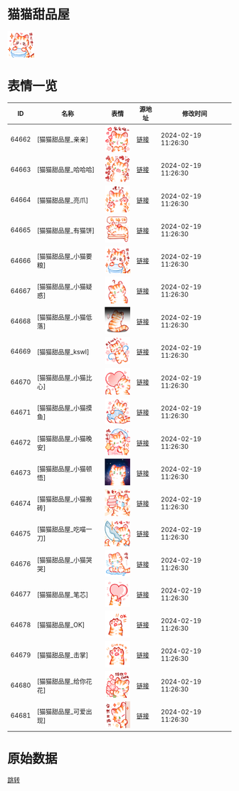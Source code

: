 # 猫猫甜品屋

<img src="./cover.png" height="60" alt="cover" />

# 表情一览

|ID|名称|表情|源地址|修改时间|
|----|----|----|----|----|
|64662|[猫猫甜品屋_亲亲]|<img src="./pic/064662_%5B猫猫甜品屋_亲亲%5D.png" height="60" alt="亲亲"/>|[链接](https://i0.hdslb.com/bfs/garb/69b67cf6cde1911667bf190f30298aeb6ab4eb4b.png)|2024-02-19 11:26:30|
|64663|[猫猫甜品屋_哈哈哈]|<img src="./pic/064663_%5B猫猫甜品屋_哈哈哈%5D.png" height="60" alt="哈哈哈"/>|[链接](https://i0.hdslb.com/bfs/garb/4c492af955fb488ea9a370a6b5ff9f3d3d10edf8.png)|2024-02-19 11:26:30|
|64664|[猫猫甜品屋_亮爪]|<img src="./pic/064664_%5B猫猫甜品屋_亮爪%5D.png" height="60" alt="亮爪"/>|[链接](https://i0.hdslb.com/bfs/garb/9d0490a80462e831d6f98b13671051d39dd514bd.png)|2024-02-19 11:26:30|
|64665|[猫猫甜品屋_有猫饼]|<img src="./pic/064665_%5B猫猫甜品屋_有猫饼%5D.png" height="60" alt="有猫饼"/>|[链接](https://i0.hdslb.com/bfs/garb/b2bb2344d953e04d8771edf859f4f1ee371fa321.png)|2024-02-19 11:26:30|
|64666|[猫猫甜品屋_小猫要粮]|<img src="./pic/064666_%5B猫猫甜品屋_小猫要粮%5D.png" height="60" alt="小猫要粮"/>|[链接](https://i0.hdslb.com/bfs/garb/c970b41f4f64d18507b2eeb39f43dfcf84da8877.png)|2024-02-19 11:26:30|
|64667|[猫猫甜品屋_小猫疑惑]|<img src="./pic/064667_%5B猫猫甜品屋_小猫疑惑%5D.png" height="60" alt="小猫疑惑"/>|[链接](https://i0.hdslb.com/bfs/garb/af679f73df3b4bb3afaaa55dec5e6926ccdd71c9.png)|2024-02-19 11:26:30|
|64668|[猫猫甜品屋_小猫低落]|<img src="./pic/064668_%5B猫猫甜品屋_小猫低落%5D.png" height="60" alt="小猫低落"/>|[链接](https://i0.hdslb.com/bfs/garb/b66061a0aa39d891222ec6b3db108db3d55bb544.png)|2024-02-19 11:26:30|
|64669|[猫猫甜品屋_kswl]|<img src="./pic/064669_%5B猫猫甜品屋_kswl%5D.png" height="60" alt="kswl"/>|[链接](https://i0.hdslb.com/bfs/garb/6f34bf8a8138454dc27398803cba173b5e1cdf30.png)|2024-02-19 11:26:30|
|64670|[猫猫甜品屋_小猫比心]|<img src="./pic/064670_%5B猫猫甜品屋_小猫比心%5D.png" height="60" alt="小猫比心"/>|[链接](https://i0.hdslb.com/bfs/garb/35f65346018943b17b32c0371129f78f027422fb.png)|2024-02-19 11:26:30|
|64671|[猫猫甜品屋_小猫摸鱼]|<img src="./pic/064671_%5B猫猫甜品屋_小猫摸鱼%5D.png" height="60" alt="小猫摸鱼"/>|[链接](https://i0.hdslb.com/bfs/garb/5a44c36dbe92462fe8457b02befb4e0db28cdc81.png)|2024-02-19 11:26:30|
|64672|[猫猫甜品屋_小猫晚安]|<img src="./pic/064672_%5B猫猫甜品屋_小猫晚安%5D.png" height="60" alt="小猫晚安"/>|[链接](https://i0.hdslb.com/bfs/garb/e19be6810290a34d1e5e042f9a6add1e0401d1ad.png)|2024-02-19 11:26:30|
|64673|[猫猫甜品屋_小猫顿悟]|<img src="./pic/064673_%5B猫猫甜品屋_小猫顿悟%5D.png" height="60" alt="小猫顿悟"/>|[链接](https://i0.hdslb.com/bfs/garb/c029e23e47d5d626680cca0d413042aa7b5141dc.png)|2024-02-19 11:26:30|
|64674|[猫猫甜品屋_小猫搬砖]|<img src="./pic/064674_%5B猫猫甜品屋_小猫搬砖%5D.png" height="60" alt="小猫搬砖"/>|[链接](https://i0.hdslb.com/bfs/garb/4226a219d38baa591e246b8b8798a9c7e28e7f73.png)|2024-02-19 11:26:30|
|64675|[猫猫甜品屋_吃喵一刀]|<img src="./pic/064675_%5B猫猫甜品屋_吃喵一刀%5D.png" height="60" alt="吃喵一刀"/>|[链接](https://i0.hdslb.com/bfs/garb/abfc0e78f94a2fd94da0f284a6120270f44295b7.png)|2024-02-19 11:26:30|
|64676|[猫猫甜品屋_小猫哭哭]|<img src="./pic/064676_%5B猫猫甜品屋_小猫哭哭%5D.png" height="60" alt="小猫哭哭"/>|[链接](https://i0.hdslb.com/bfs/garb/f28368eab7a7b750ab7bbf58e3c07d5315d34adb.png)|2024-02-19 11:26:30|
|64677|[猫猫甜品屋_笔芯]|<img src="./pic/064677_%5B猫猫甜品屋_笔芯%5D.png" height="60" alt="笔芯"/>|[链接](https://i0.hdslb.com/bfs/garb/1431a08901dc79a3227cfbdf803fb7efdb082428.png)|2024-02-19 11:26:30|
|64678|[猫猫甜品屋_OK]|<img src="./pic/064678_%5B猫猫甜品屋_OK%5D.png" height="60" alt="OK"/>|[链接](https://i0.hdslb.com/bfs/garb/f4435f88ac632dcbc75a1365086e8ab343af2910.png)|2024-02-19 11:26:30|
|64679|[猫猫甜品屋_击掌]|<img src="./pic/064679_%5B猫猫甜品屋_击掌%5D.png" height="60" alt="击掌"/>|[链接](https://i0.hdslb.com/bfs/garb/3ddf461f054e5fa90c9c0ec3de156dc6affe32b3.png)|2024-02-19 11:26:30|
|64680|[猫猫甜品屋_给你花花]|<img src="./pic/064680_%5B猫猫甜品屋_给你花花%5D.png" height="60" alt="给你花花"/>|[链接](https://i0.hdslb.com/bfs/garb/4e1bf49aac45b07896436a8c1327bb3984ade217.png)|2024-02-19 11:26:30|
|64681|[猫猫甜品屋_可爱出现]|<img src="./pic/064681_%5B猫猫甜品屋_可爱出现%5D.png" height="60" alt="可爱出现"/>|[链接](https://i0.hdslb.com/bfs/garb/64ca73109d7901138438456407db06a99dfe0a95.png)|2024-02-19 11:26:30|

# 原始数据

[跳转](./raw.json)

